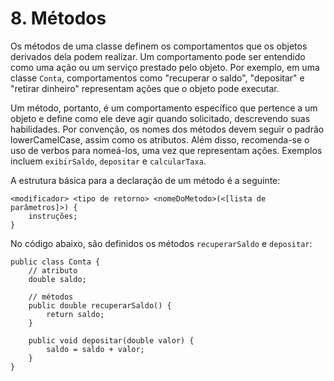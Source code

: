 # 8. Métodos

Os métodos de uma classe definem os comportamentos que os objetos derivados dela podem realizar. Um comportamento pode ser entendido como uma ação ou um serviço prestado pelo objeto. Por exemplo, em uma classe `Conta`, comportamentos como "recuperar o saldo", "depositar" e "retirar dinheiro" representam ações que o objeto pode executar.

Um método, portanto, é um comportamento específico que pertence a um objeto e define como ele deve agir quando solicitado, descrevendo suas habilidades. Por convenção, os nomes dos métodos devem seguir o padrão lowerCamelCase, assim como os atributos. Além disso, recomenda-se o uso de verbos para nomeá-los, uma vez que representam ações. Exemplos incluem `exibirSaldo`, `depositar` e `calcularTaxa`.

A estrutura básica para a declaração de um método é a seguinte:

```
<modificador> <tipo de retorno> <nomeDoMetodo>(<[lista de parâmetros]>) {
    instruções;
}
```

No código abaixo, são definidos os métodos `recuperarSaldo` e `depositar`:

```
public class Conta {
    // atributo
    double saldo;

    // métodos
    public double recuperarSaldo() {
        return saldo;
    }

    public void depositar(double valor) {
        saldo = saldo + valor;
    }
}
```